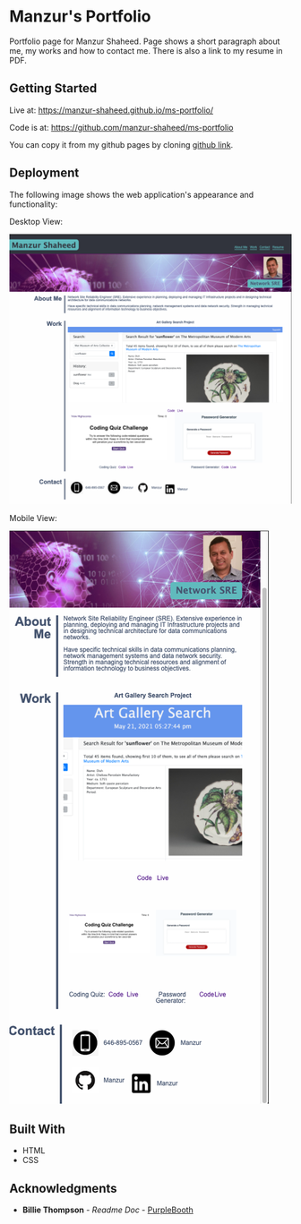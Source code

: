 # Manzur's Portfolio

Portfolio page for Manzur Shaheed. Page shows a short paragraph about me, my works and how to contact me. There is also a link to my resume in PDF.

## Getting Started
Live at: https://manzur-shaheed.github.io/ms-portfolio/


Code is at: https://github.com/manzur-shaheed/ms-portfolio

You can copy it from my github pages by cloning [github link](git@github.com:manzur-shaheed/ms-portfolio.git).

## Deployment

The following image shows the web application's appearance and functionality:

Desktop View:

![MS Portfolio page](./assets/images/ms-profile.png)

Mobile View:

![MS Portfolio page](./assets/images/mobile-ms-portfolio.png)

## Built With

* HTML
* CSS


## Acknowledgments
* **Billie Thompson** - *Readme Doc* - [PurpleBooth](https://github.com/PurpleBooth)


